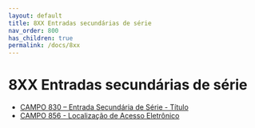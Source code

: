 ```yaml
---
layout: default
title: 8XX Entradas secundárias de série
nav_order: 800
has_children: true
permalink: /docs/8xx
---
```


# 8XX Entradas secundárias de série

<ul> 	
    <li><a href="#">CAMPO 830 – Entrada Secundária de Série - Título</a></li>
    <li><a href="#">CAMPO 856 - Localização de Acesso Eletrônico</a></li>
</ul>